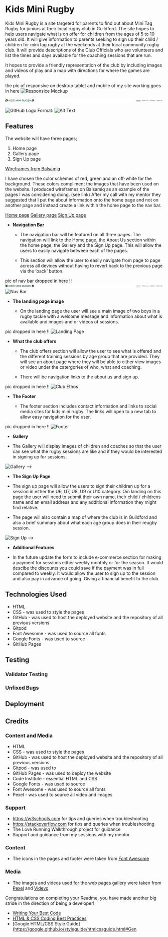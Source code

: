 # Kids Mini Rugby

Kids Mini Rugby is a site targeted for parents to find out about Mini Tag Rugby for juniors at their local rugby club in Guildford.  The site hopes to help users navigate what is on offer for children from the ages of 5 to 10 years old.  It will give information to parents seeking to sign up their child / children for mini tag rugby at the weekends at their local community rugby club. It will provide descriptions of the Club Officials who are volunteers and list the times and days available for the coaching sessions that are run.

It hopes to provide a friendly representation of the club by including images and videos of play and a map with directions for where the games are played.

<!-- the pic of resposive on desktop tablet and mobile of my site working -->
the pic of responsive on desktop tablet and mobile of my site working goes in here
![Responsice Mockup](https://github.com/lucyrush/readme-template/blob/master/media/love_running_mockup.png)  

![Nav Bar](/assets/readme-files/nav-bar.png)


![GitHub Logo](/images/logo.png)
Format: ![Alt Text](url)

## Features 

The website will have three pages;

1. Home page
2. Gallery page
3. Sign Up page

[Wireframes from Balsamiq](https://github.com/bellsmith15/kids-mini-rugby/blob/main/assets/readme-files/Kids%20Mini%20Ruby%20WireFrames.pdf)

I have chosen the color schemes of red, green and an off-white for the background.  These colors compliment the images that have been used on the website. I produced wireframes on Balsamiq as an example of the pages I was considering doing. (see link)  After my call with my mentor they suggested that I put the about information onto the home page and not on another page and instead create a link within the home page to the nav bar.

[Home page](https://github.com/bellsmith15/kids-mini-rugby/blob/15e0c2c1ed15e2ec68e5c3f0960c05c319158565/assets/readme-files/Homepage%20v2.png)
[Gallery page](https://github.com/bellsmith15/kids-mini-rugby/blob/15e0c2c1ed15e2ec68e5c3f0960c05c319158565/assets/readme-files/Gallery%20v1.png)
[Sign Up page](https://github.com/bellsmith15/kids-mini-rugby/blob/15e0c2c1ed15e2ec68e5c3f0960c05c319158565/assets/readme-files/Sign%20Up%20v1.png)

- __Navigation Bar__

  - The navigation bar will be featured on all three pages. The navigation will link to the Home page, the About Us section within the home page, the Gallery and the Sign Up page.  This will allow the users to easily navigate between each of the pages.

  - This section will allow the user to easily navigate from page to page across all devices without having to revert back to the previous page via the ‘back’ button. 

pic of nav bar dropped in here !!
![Nav Bar](https://github.com/bellsmith15/kids-mini-rugby/blob/main/png-files/nav-bar.png)
![Nav Bar](https://github.com/lucyrush/readme-template/blob/master/media/love_running_nav.png)

- __The landing page image__

  - On the landing page the user will see a main image of two boys in a rugby tackle with a welcome message and information about what is available and images and or videos of sessions.

pic dropped in here !!
![Landing Page](https://github.com/lucyrush/readme-template/blob/master/media/love_running_landing.png)

- __What the club offers__

  - The club offers section will allow the user to see what is offered and the different training sessions by age group that are provided. They will see an about page where they will be able to either view images or video under the catergories of who, what and coaching.

  - There will be navigation links to the about us and sign up.

pic dropped in here !!
![Club Ethos](https://github.com/lucyrush/readme-template/blob/master/media/love_running_ethos.png)

- __The Footer__

  - The footer section includes contact information and links to social media sites for kids mini rugby. The links will open to a new tab to allow easy navigation for the user. 

pic dropped in here !!
![Footer](https://github.com/lucyrush/readme-template/blob/master/media/love_running_footer.png)

- __Gallery__

- The Gallery will display images of children and coaches so that the user can see what the rugby sessions are like and if they would be interested in signing up for sessions.

![Gallery](https://github.com/lucyrush/readme-template/blob/master/media/love_running_gallery.png) -->

- __The Sign Up Page__

- The sign up page will allow the users to sign their children up for a session in either the U6, U7, U8, U9 or U10 category. Om landing on this page the user will need to submit their own name, their child / childrens name and an email address and any additional information they might find relative.

- The page will also contain a map of where the club is in Guildford and also a brief summary about what each age group does in their reugby session.

![Sign Up](https://github.com/lucyrush/readme-template/blob/master/media/love_running_signup.png) -->

- __Additional Features__

- In the future update the form to include e-commerce section for making a payment for sessions either weekly monthly or for the season. It would descibe the discounts you could save if the payment was in full compared to weekly. It would allow the user to sign up to the session and also pay in advance of going.  Giving a financial benefit to the club.

## Technologies Used

- HTML
- CSS - was used to style the pages
- GitHub - was used to host the deployed website and the repository of all previous versions
- Gitpod
- Font Awesome - was used to source all fonts
- Google Fonts - was used to source 
- GitHub Pages

## Testing 

<!-- In this section, you need to convince the assessor that you have conducted enough testing to legitimately believe that the site works well. Essentially, in this part you will want to go over all of your project’s features and ensure that they all work as intended, with the project providing an easy and straightforward way for the users to achieve their goals.

In addition, you should mention in this section how your project looks and works on different browsers and screen sizes.

You should also mention in this section any interesting bugs or problems you discovered during your testing, even if you haven't addressed them yet.

If this section grows too long, you may want to split it off into a separate file and link to it from here. -->


### Validator Testing 
<!-- 
- HTML
  - No errors were returned when passing through the official [W3C validator](https://validator.w3.org/nu/?doc=https%3A%2F%2Fcode-institute-org.github.io%2Flove-running-2.0%2Findex.html)
- CSS
  - No errors were found when passing through the official [(Jigsaw) validator](https://jigsaw.w3.org/css-validator/validator?uri=https%3A%2F%2Fvalidator.w3.org%2Fnu%2F%3Fdoc%3Dhttps%253A%252F%252Fcode-institute-org.github.io%252Flove-running-2.0%252Findex.html&profile=css3svg&usermedium=all&warning=1&vextwarning=&lang=en#css) -->

### Unfixed Bugs

<!-- You will need to mention unfixed bugs and why they were not fixed. This section should include shortcomings of the frameworks or technologies used. Although time can be a big variable to consider, paucity of time and difficulty understanding implementation is not a valid reason to leave bugs unfixed.  -->

## Deployment

<!-- This section should describe the process you went through to deploy the project to a hosting platform (e.g. GitHub) 

- The site was deployed to GitHub pages. The steps to deploy are as follows: 
  - In the GitHub repository, navigate to the Settings tab 
  - From the source section drop-down menu, select the Master Branch
  - Once the master branch has been selected, the page will be automatically refreshed with a detailed ribbon display to indicate the successful deployment. 

The live link can be found here - https://code-institute-org.github.io/love-running-2.0/index.html  -->


## Credits 
<!-- 
In this section you need to reference where you got your content, media and extra help from. It is common practice to use code from other repositories and tutorials, however, it is important to be very specific about these sources to avoid plagiarism. 

You can break the credits section up into Content and Media, depending on what you have included in your project.  -->

### Content and Media
- HTML
- CSS - was used to style the pages
- GitHub - was used to host the deployed website and the repository of all previous versions
- Gitpod - was used to 
- GitHub Pages - was used to deploy the website
- Code Institute - essential HTML and CSS
- Google Fonts - was used to source 
- Font Awesome - was used to source all fonts
- Pexel - was used to source all video and images

### Support
- https://w3schools.com for tips and queries when troubleshooting
- https://stackoverflow.com for tips and queries when troubleshooting
- The Love Running Walkthrough project for guidance
- Support and guidance from my sessions with my mentor


### Content 

<!-- - The text for the Home page was taken from Wikipedia Article A
- Instructions on how to implement form validation on the Sign Up page was taken from [Specific YouTube Tutorial](https://www.youtube.com/) -->
- The icons in the pages and footer were taken from [Font Awesome](https://fontawesome.com/)

### Media

<!-- - The photos used on the home and sign up page are from This Open Source site
- The images used for the gallery page were taken from this other open source site -->

- The images and videos used for the web pages gallery were taken from [Pexel](https://www.pexels.com/search/rugby/) and [Videvo](https://www.videvo.net/search/rugby/)


Congratulations on completing your Readme, you have made another big stride in the direction of being a developer! 
  - [Writing Your Best Code](https://learn.shayhowe.com/html-css/writing-your-best-code/)
  - [HTML & CSS Coding Best Practices](https://medium.com/@inceptiondj.info/html-css-coding-best-practice-fadb9870a00f)
  - [Google HTML/CSS Style Guide](https://google.github.io/styleguide/htmlcssguide.html#Gen


<!-- ## Other General Project Advice

Below you will find a couple of extra tips that may be helpful when completing your project. Remember that each of these projects will become part of your final portfolio so it’s important to allow enough time to showcase your best work! 

- One of the most basic elements of keeping a healthy commit history is with the commit message. When getting started with your project, read through [this article](https://chris.beams.io/posts/git-commit/) by Chris Beams on How to Write  a Git Commit Message 
  - Make sure to keep the messages in the imperative mood 

- When naming the files in your project directory, make sure to consider meaningful naming of files, point to specific names and sections of content.
  - For example, instead of naming an image used ‘image1.png’ consider naming it ‘landing_page_img.png’. This will ensure that there are clear file paths kept. 

- Do some extra research on good and bad coding practices, there are a handful of useful articles to read, consider reviewing the following list when getting started:
  - [Writing Your Best Code](https://learn.shayhowe.com/html-css/writing-your-best-code/)
  - [HTML & CSS Coding Best Practices](https://medium.com/@inceptiondj.info/html-css-coding-best-practice-fadb9870a00f)
  - [Google HTML/CSS Style Guide](https://google.github.io/styleguide/htmlcssguide.html#General)

Getting started with your Portfolio Projects can be daunting, planning your project can make it a lot easier to tackle, take small steps to reach the final outcome and enjoy the process! 
 -->

